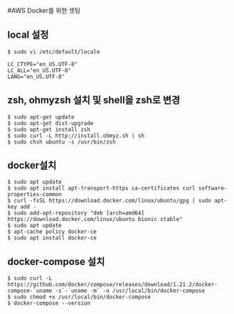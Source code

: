 #AWS Docker를 위한 셋팅

## local 설정<br>
`$ sudo vi /etc/default/locale`

```
LC_CTYPE="en_US.UTF-8"
LC_ALL="en_US.UTF-8"
LANG="en_US.UTF-8"
```
## zsh, ohmyzsh 설치 및 shell을 zsh로 변경 
```
$ sudo apt-get update
$ sudo apt-get dist-upgrade
$ sudo apt-get install zsh
$ sudo curl -L http://install.ohmyz.sh | sh
$ sudo chsh ubuntu -s /usr/bin/zsh
```

## docker설치
```
$ sudo apt update
$ sudo apt install apt-transport-https ca-certificates curl software-properties-common
$ curl -fsSL https://download.docker.com/linux/ubuntu/gpg | sudo apt-key add -
$ sudo add-apt-repository "deb [arch=amd64] https://download.docker.com/linux/ubuntu bionic stable"
$ sudo apt update
$ apt-cache policy docker-ce
$ sudo apt install docker-ce
```

## docker-compose 설치
```
$ sudo curl -L https://github.com/docker/compose/releases/download/1.21.2/docker-compose-`uname -s`-`uname -m` -o /usr/local/bin/docker-compose
$ sudo chmod +x /usr/local/bin/docker-compose
$ docker-compose --version
```